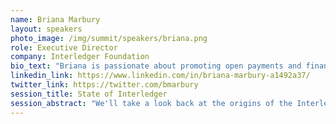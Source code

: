 ```yaml
---
name: Briana Marbury
layout: speakers
photo_image: /img/summit/speakers/briana.png
role: Executive Director
company: Interledger Foundation
bio_text: "Briana is passionate about promoting open payments and financial interoperability solutions for the world's population that need it most. As Executive Director of the Interledger Foundation, her goal is to expand the public’s awareness of the Interledger Protocol's immense potential to improve lives."
linkedin_link: https://www.linkedin.com/in/briana-marbury-a1492a37/
twitter_link: https://twitter.com/bmarbury
session_title: State of Interledger
session_abstract: "We'll take a look back at the origins of the Interledger Protocol, where the ecosystem is today, and the illuminous future we're looking forward to."
---
```


